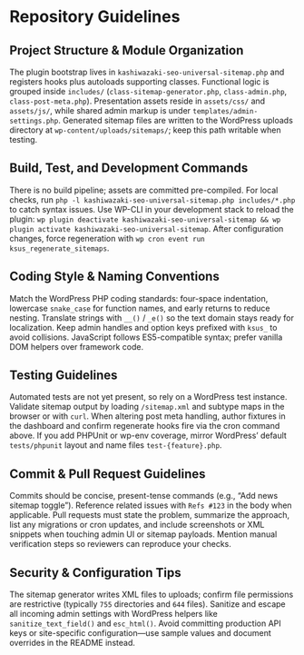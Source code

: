 # Repository Guidelines

## Project Structure & Module Organization
The plugin bootstrap lives in `kashiwazaki-seo-universal-sitemap.php` and registers hooks plus autoloads supporting classes. Functional logic is grouped inside `includes/` (`class-sitemap-generator.php`, `class-admin.php`, `class-post-meta.php`). Presentation assets reside in `assets/css/` and `assets/js/`, while shared admin markup is under `templates/admin-settings.php`. Generated sitemap files are written to the WordPress uploads directory at `wp-content/uploads/sitemaps/`; keep this path writable when testing.

## Build, Test, and Development Commands
There is no build pipeline; assets are committed pre-compiled. For local checks, run `php -l kashiwazaki-seo-universal-sitemap.php includes/*.php` to catch syntax issues. Use WP-CLI in your development stack to reload the plugin: `wp plugin deactivate kashiwazaki-seo-universal-sitemap && wp plugin activate kashiwazaki-seo-universal-sitemap`. After configuration changes, force regeneration with `wp cron event run ksus_regenerate_sitemaps`.

## Coding Style & Naming Conventions
Match the WordPress PHP coding standards: four-space indentation, lowercase `snake_case` for function names, and early returns to reduce nesting. Translate strings with `__()` / `_e()` so the text domain stays ready for localization. Keep admin handles and option keys prefixed with `ksus_` to avoid collisions. JavaScript follows ES5-compatible syntax; prefer vanilla DOM helpers over framework code.

## Testing Guidelines
Automated tests are not yet present, so rely on a WordPress test instance. Validate sitemap output by loading `/sitemap.xml` and subtype maps in the browser or with `curl`. When altering post meta handling, author fixtures in the dashboard and confirm regenerate hooks fire via the cron command above. If you add PHPUnit or wp-env coverage, mirror WordPress’ default `tests/phpunit` layout and name files `test-{feature}.php`.

## Commit & Pull Request Guidelines
Commits should be concise, present-tense commands (e.g., “Add news sitemap toggle”). Reference related issues with `Refs #123` in the body when applicable. Pull requests must state the problem, summarize the approach, list any migrations or cron updates, and include screenshots or XML snippets when touching admin UI or sitemap payloads. Mention manual verification steps so reviewers can reproduce your checks.

## Security & Configuration Tips
The sitemap generator writes XML files to uploads; confirm file permissions are restrictive (typically `755` directories and `644` files). Sanitize and escape all incoming admin settings with WordPress helpers like `sanitize_text_field()` and `esc_html()`. Avoid committing production API keys or site-specific configuration—use sample values and document overrides in the README instead.
